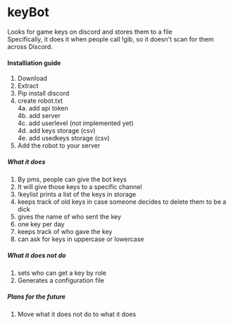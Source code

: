 # keyBot 
Looks for game keys on discord and stores them to a file  
Specifically, it does it when people call !gib, so it doesn't scan for them across Discord.  

#### Installiation guide
1. Download  
2. Extract  
3. Pip install discord  
4. create robot.txt  
 4a. add api token  
 4b. add server  
 4c. add userlevel (not implemented yet)  
 4d. add keys storage (csv)  
 4e. add usedkeys storage (csv)  
5. Add the robot to your server  

##### What it does
1. By pms, people can give the bot keys
2. It will give those keys to a specific channel  
3. !keylist prints a list of the keys in storage  
4. keeps track of old keys in case someone decides to delete them to be a dick  
5. gives the name of who sent the key
6. one key per day
7. keeps track of who gave the key
8. can ask for keys in uppercase or lowercase


##### What it does not do
1. sets who can get a key by role  
2. Generates a configuration file  

##### Plans for the future
1. Move what it does not do to what it does
